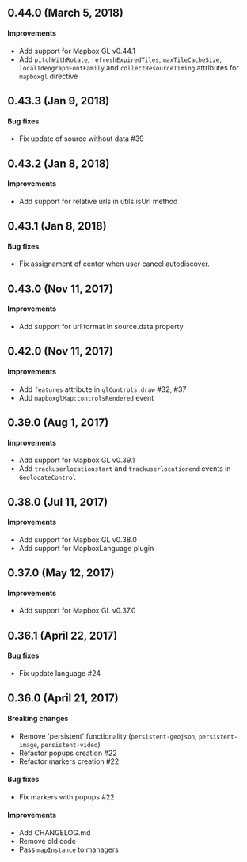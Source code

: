 ## 0.44.0 (March 5, 2018)

#### Improvements
- Add support for Mapbox GL v0.44.1
- Add `pitchWithRotate`, `refreshExpiredTiles`, `maxTileCacheSize`, `localIdeographFontFamily` and `collectResourceTiming` attributes for `mapboxgl` directive

## 0.43.3 (Jan 9, 2018)

#### Bug fixes
- Fix update of source without data #39

## 0.43.2 (Jan 8, 2018)

#### Improvements
- Add support for relative urls in utils.isUrl method

## 0.43.1 (Jan 8, 2018)

#### Bug fixes
- Fix assignament of center when user cancel autodiscover.

## 0.43.0 (Nov 11, 2017)

#### Improvements
- Add support for url format in source.data property

## 0.42.0 (Nov 11, 2017)

#### Improvements
- Add `features` attribute in `glControls.draw` #32, #37
- Add `mapboxglMap:controlsRendered` event

## 0.39.0 (Aug 1, 2017)

#### Improvements
- Add support for Mapbox GL v0.39.1
- Add `trackuserlocationstart` and `trackuserlocationend` events in `GeolocateControl`

## 0.38.0 (Jul 11, 2017)

#### Improvements
- Add support for Mapbox GL v0.38.0
- Add support for MapboxLanguage plugin

## 0.37.0 (May 12, 2017)

#### Improvements
- Add support for Mapbox GL v0.37.0

## 0.36.1 (April 22, 2017)

#### Bug fixes
- Fix update language #24

## 0.36.0 (April 21, 2017)

#### Breaking changes
- Remove 'persistent' functionality (`persistent-geojson`, `persistent-image`, `persistent-video`)
- Refactor popups creation #22
- Refactor markers creation #22

#### Bug fixes
- Fix markers with popups #22

#### Improvements
- Add CHANGELOG.md
- Remove old code
- Pass `mapInstance` to managers
